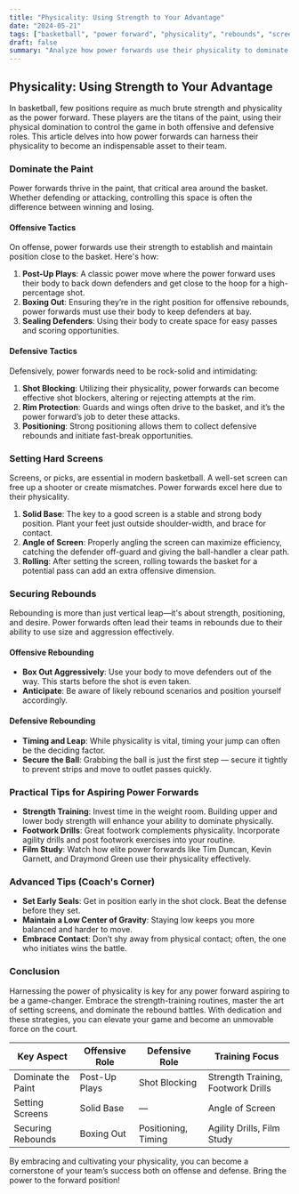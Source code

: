 ```yaml
---
title: "Physicality: Using Strength to Your Advantage"
date: "2024-05-21"
tags: ["basketball", "power forward", "physicality", "rebounds", "screens"]
draft: false
summary: "Analyze how power forwards use their physicality to dominate the paint, set hard screens, and secure rebounds."
---
```


## Physicality: Using Strength to Your Advantage

In basketball, few positions require as much brute strength and physicality as the power forward. These players are the titans of the paint, using their physical domination to control the game in both offensive and defensive roles. This article delves into how power forwards can harness their physicality to become an indispensable asset to their team. 

### Dominate the Paint

Power forwards thrive in the paint, that critical area around the basket. Whether defending or attacking, controlling this space is often the difference between winning and losing.

#### Offensive Tactics

On offense, power forwards use their strength to establish and maintain position close to the basket. Here's how:

1. **Post-Up Plays**: A classic power move where the power forward uses their body to back down defenders and get close to the hoop for a high-percentage shot.
2. **Boxing Out**: Ensuring they’re in the right position for offensive rebounds, power forwards must use their body to keep defenders at bay.
3. **Sealing Defenders**: Using their body to create space for easy passes and scoring opportunities.

#### Defensive Tactics

Defensively, power forwards need to be rock-solid and intimidating:

1. **Shot Blocking**: Utilizing their physicality, power forwards can become effective shot blockers, altering or rejecting attempts at the rim.
2. **Rim Protection**: Guards and wings often drive to the basket, and it’s the power forward’s job to deter these attacks.
3. **Positioning**: Strong positioning allows them to collect defensive rebounds and initiate fast-break opportunities.

### Setting Hard Screens

Screens, or picks, are essential in modern basketball. A well-set screen can free up a shooter or create mismatches. Power forwards excel here due to their physicality.

1. **Solid Base**: The key to a good screen is a stable and strong body position. Plant your feet just outside shoulder-width, and brace for contact.
2. **Angle of Screen**: Properly angling the screen can maximize efficiency, catching the defender off-guard and giving the ball-handler a clear path.
3. **Rolling**: After setting the screen, rolling towards the basket for a potential pass can add an extra offensive dimension.

### Securing Rebounds

Rebounding is more than just vertical leap—it's about strength, positioning, and desire. Power forwards often lead their teams in rebounds due to their ability to use size and aggression effectively.

#### Offensive Rebounding

- **Box Out Aggressively**: Use your body to move defenders out of the way. This starts before the shot is even taken.
- **Anticipate**: Be aware of likely rebound scenarios and position yourself accordingly.

#### Defensive Rebounding

- **Timing and Leap**: While physicality is vital, timing your jump can often be the deciding factor.
- **Secure the Ball**: Grabbing the ball is just the first step — secure it tightly to prevent strips and move to outlet passes quickly.

### Practical Tips for Aspiring Power Forwards

- **Strength Training**: Invest time in the weight room. Building upper and lower body strength will enhance your ability to dominate physically.
- **Footwork Drills**: Great footwork complements physicality. Incorporate agility drills and post footwork exercises into your routine. 
- **Film Study**: Watch how elite power forwards like Tim Duncan, Kevin Garnett, and Draymond Green use their physicality effectively.

### Advanced Tips (Coach's Corner)

- **Set Early Seals**: Get in position early in the shot clock. Beat the defense before they set.
- **Maintain a Low Center of Gravity**: Staying low keeps you more balanced and harder to move.
- **Embrace Contact**: Don’t shy away from physical contact; often, the one who initiates wins the battle.

### Conclusion

Harnessing the power of physicality is key for any power forward aspiring to be a game-changer. Embrace the strength-training routines, master the art of setting screens, and dominate the rebound battles. With dedication and these strategies, you can elevate your game and become an unmovable force on the court.

| Key Aspect        | Offensive Role | Defensive Role        | Training Focus                                |
|-------------------|----------------|-----------------------|-----------------------------------------------|
| Dominate the Paint| Post-Up Plays  | Shot Blocking         | Strength Training, Footwork Drills            |
| Setting Screens   | Solid Base     | —                     | Angle of Screen                               |
| Securing Rebounds | Boxing Out     | Positioning, Timing   | Agility Drills, Film Study                    |

By embracing and cultivating your physicality, you can become a cornerstone of your team’s success both on offense and defense. Bring the power to the forward position!